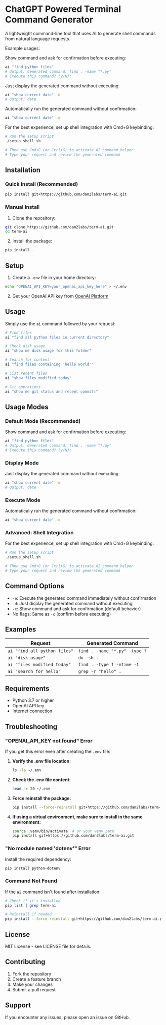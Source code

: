 # ChatGPT Powered Terminal Command Generator

A lightweight command-line tool that uses AI to generate shell commands from natural language requests.

Example usages:

Show command and ask for confirmation before executing:
```bash
ai "find python files"
# Output: Generated command: find . -name "*.py"
# Execute this command? (y/N):
```

Just display the generated command without executing:
```bash
ai "show current date" -d
# Output: date
```

Automatically run the generated command without confirmation:
```bash
ai "show current date" -e
```

For the best experience, set up shell integration with Cmd+G keybinding:

```bash
# Run the setup script
./setup_shell.sh

# Then use Cmd+G (or Ctrl+G) to activate AI command helper
# Type your request and review the generated command
```

## Installation

### Quick Install (Recommended)

```bash
pip install git+https://github.com/dan2labs/term-ai.git
```

### Manual Install

1. Clone the repository:
```bash
git clone https://github.com/dan2labs/term-ai.git
cd term-ai
```

2. Install the package:
```bash
pip install .
```

## Setup

1. Create a `.env` file in your home directory:
```bash
echo "OPENAI_API_KEY=your_openai_api_key_here" > ~/.env
```

2. Get your OpenAI API key from [OpenAI Platform](https://platform.openai.com/api-keys)

## Usage

Simply use the `ai` command followed by your request:

```bash
# Find files
ai "find all python files in current directory"

# Check disk usage
ai "show me disk usage for this folder"

# Search for content
ai "find files containing 'hello world'"

# List recent files
ai "show files modified today"

# Git operations
ai "show me git status and recent commits"
```

## Usage Modes

### Default Mode (Recommended)
Show command and ask for confirmation before executing:
```bash
ai "find python files"
# Output: Generated command: find . -name "*.py"
# Execute this command? (y/N):
```

### Display Mode
Just display the generated command without executing:
```bash
ai "show current date" -d
# Output: date
```

### Execute Mode
Automatically run the generated command without confirmation:
```bash
ai "show current date" -e
```

### Advanced: Shell Integration
For the best experience, set up shell integration with Cmd+G keybinding:

```bash
# Run the setup script
./setup_shell.sh

# Then use Cmd+G (or Ctrl+G) to activate AI command helper
# Type your request and review the generated command
```

## Command Options

- `-e`: Execute the generated command immediately without confirmation
- `-d`: Just display the generated command without executing
- `-c`: Show command and ask for confirmation (default behavior)
- No flags: Same as `-c` (confirm before executing)

## Examples

| Request | Generated Command |
|---------|------------------|
| `ai "find all python files"` | `find . -name "*.py" -type f` |
| `ai "disk usage"` | `du -sh .` |
| `ai "files modified today"` | `find . -type f -mtime -1` |
| `ai "search for hello"` | `grep -r "hello" .` |

## Requirements

- Python 3.7 or higher
- OpenAI API key
- Internet connection

## Troubleshooting

### "OPENAI_API_KEY not found" Error

If you get this error even after creating the `.env` file:

1. **Verify the .env file location:**
   ```bash
   ls -la ~/.env
   ```

2. **Check the .env file content:**
   ```bash
   head -c 20 ~/.env
   ```

3. **Force reinstall the package:**
   ```bash
   pip install --force-reinstall git+https://github.com/dan2labs/term-ai.git
   ```

4. **If using a virtual environment, make sure to install in the same environment:**
   ```bash
   source .venv/bin/activate  # or your venv path
   pip install git+https://github.com/dan2labs/term-ai.git
   ```

### "No module named 'dotenv'" Error

Install the required dependency:
```bash
pip install python-dotenv
```

### Command Not Found

If the `ai` command isn't found after installation:
```bash
# Check if it's installed
pip list | grep term-ai

# Reinstall if needed
pip install --force-reinstall git+https://github.com/dan2labs/term-ai.git
```

## License

MIT License - see LICENSE file for details.

## Contributing

1. Fork the repository
2. Create a feature branch
3. Make your changes
4. Submit a pull request

## Support

If you encounter any issues, please open an issue on GitHub. 
